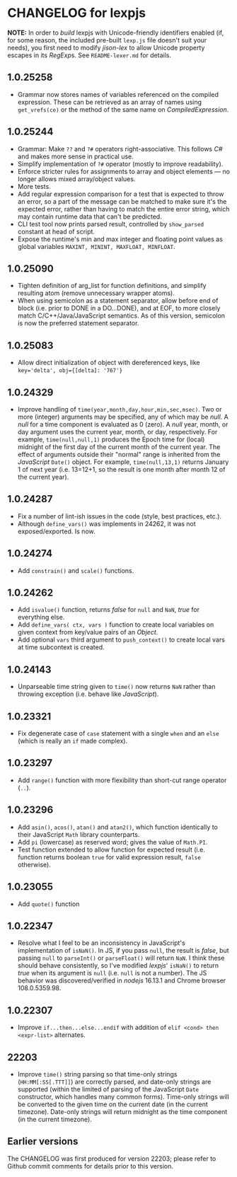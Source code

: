 # CHANGELOG for lexpjs

**NOTE:** In order to *build* lexpjs with Unicode-friendly identifiers enabled (if, for some reason, the included pre-built `lexp.js` file doesn't suit your needs), you first need to modify *jison-lex* to allow Unicode property escapes in its *RegExp*s. See `README-lexer.md` for details.

## 1.0.25258

* Grammar now stores names of variables referenced on the compiled expression. These can be retrieved as an array of names using `get_vrefs(ce)` or the method of the same name on *CompiledExpression*.

## 1.0.25244

* Grammar: Make `??` and `?#` operators right-associative. This follows *C#* and makes more sense in practical use.
* Simplify implementation of `?#` operator (mostly to improve readability).
* Enforce stricter rules for assignments to array and object elements &mdash; no longer allows mixed array/object values.
* More tests.
* Add regular expression comparison for a test that is expected to throw an error, so a part of the message can be matched to make sure it's the expected error, rather than having to match the entire error string, which may contain runtime data that can't be predicted.
* CLI test tool now prints parsed result, controlled by `show_parsed` constant at head of script.
* Expose the runtime's min and max integer and floating point values as global variables `MAXINT, MININT, MAXFLOAT, MINFLOAT`.

## 1.0.25090

* Tighten definition of arg_list for function definitions, and simplify resulting atom (remove unnecessary wrapper atoms).
* When using semicolon as a statement separator, allow before end of block (i.e. prior to DONE in a DO...DONE), and at EOF, to more closely match C/C++/Java/JavaScript semantics. As of this version, semicolon is now the preferred statement separator.

## 1.0.25083

* Allow direct initialization of object with dereferenced keys, like `key='delta', obj={[delta]: '767'}`

## 1.0.24329

* Improve handling of `time(year,month,day,hour,min,sec,msec)`. Two or more (integer) arguments may be specified, any of which may be *null*. A *null* for a time component is evaluated as 0 (zero). A *null* year, month, or day argument uses the current year, month, or day, respectively. For example, `time(null,null,1)` produces the Epoch time for (local) midnight of the first day of the current month of the current year. The effect of arguments outside their "normal" range is inherited from the *JavaScript* `Date()` object. For example, `time(null,13,1)` returns January 1 of next year (i.e. 13=12+1, so the result is one month after month 12 of the current year).

## 1.0.24287

* Fix a number of lint-ish issues in the code (style, best practices, etc.).
* Although `define_vars()` was implements in 24262, it was not exposed/exported. Is now.

## 1.0.24274

* Add `constrain()` and `scale()` functions.

## 1.0.24262

* Add `isvalue()` function, returns *false* for `null` and `NaN`, *true* for everything else.
* Add `define_vars( ctx, vars )` function to create local variables on given context from key/value pairs of an *Object*.
* Add optional `vars` third argument to `push_context()` to create local vars at time subcontext is created.

## 1.0.24143

* Unparseable time string given to `time()` now returns `NaN` rather than throwing exception (i.e. behave like *JavaScript*).

## 1.0.23321

* Fix degenerate case of `case` statement with a single `when` and an `else` (which is really an `if` made complex).

## 1.0.23297

* Add `range()` function with more flexibility than short-cut range operator (`..`).

## 1.0.23296

* Add `asin()`, `acos()`, `atan()` and `atan2()`, which function identically to their JavaScript `Math` library counterparts.
* Add `pi` (lowercase) as reserved word; gives the value of `Math.PI`.
* Test function extended to allow function for expected result (i.e. function returns boolean `true` for valid expression result, `false` otherwise).

## 1.0.23055

* Add `quote()` function

## 1.0.22347

* Resolve what I feel to be an inconsistency in JavaScript's implementation of `isNaN()`. In JS, if you pass `null`, the result is *false*, but passing `null` to `parseInt()` or `parseFloat()` will return `NaN`. I think these should behave consistently, so I've modified *lexpjs*' `isNaN()` to return *true* when its argument is `null` (i.e. `null` is not a number). The JS behavior was discovered/verified in *nodejs* 16.13.1 and Chrome browser 108.0.5359.98.

## 1.0.22307

* Improve `if...then...else...endif` with addition of `elif <cond> then <expr-list>` alternates.

## 22203

* Improve `time()` string parsing so that time-only strings (`HH:MM[:SS[.TTT]]`) are correctly parsed, and date-only strings are supported (within the limited of parsing of the JavaScript `Date` constructor, which handles many common forms). Time-only strings will be converted to the given time on the current date (in the current timezone). Date-only strings will return midnight as the time component (in the current timezone).

## Earlier versions

The CHANGELOG was first produced for version 22203; please refer to Github commit comments for details prior to this version.
